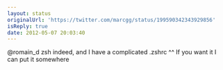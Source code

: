 ```yaml
---
layout: status
originalUrl: 'https://twitter.com/marcgg/status/199590342343929856'
isReply: true
date: 2012-05-07 20:03:40
---
```


@romain_d zsh indeed, and I have a complicated .zshrc ^^ If you want it I can put it somewhere
